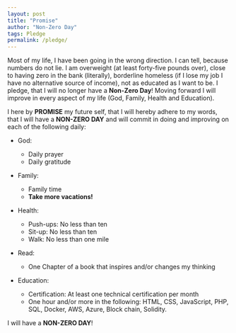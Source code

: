 ```yaml
---
layout: post
title: "Promise"
author: "Non-Zero Day"
tags: Pledge
permalink: /pledge/
---
```


Most of my life, I have been going in the wrong direction. I can tell, because numbers do not lie. I am overweight (at least forty-five pounds over), close to having zero in the bank (literally), borderline homeless (if I lose my job I have no alternative source of income), not as educated as I want to be. I pledge, that I will no longer have a <strong>Non-Zero Day</strong>! Moving forward I will improve in every aspect of my life (God, Family, Health and Education).

I here by <strong>PROMISE</strong> my future self, that I will hereby adhere to my words, that I will have a <strong>NON-ZERO DAY</strong> and will commit in doing and improving on each of the following daily:

* God:
    - Daily prayer
    - Daily gratitude
    
* Family:
    - Family time
    - <strong>Take more vacations!</strong> 

* Health:
     - Push-ups: No less than ten
     - Sit-up: No less than ten
     - Walk: No less than one mile

* Read: 
     - One Chapter of a book that inspires and/or changes my thinking

* Education:
     - Certification: At least one technical certification per month
     - One hour and/or more in the following: HTML, CSS, JavaScript, PHP, SQL, Docker, AWS, Azure, Block chain, Solidity.
     
I will have a <strong>NON-ZERO DAY</strong>!  
